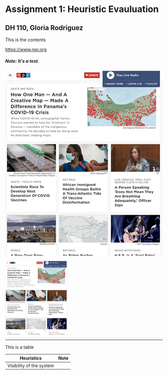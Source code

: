 # Assignment 1: Heuristic Evauluation 
## DH 110, Gloria Rodriguez 
This is the contents

https://www.npr.org

##### Note: It's a test.

![NPR](nprScreenshot.png)

<img src="./nprScreenshot.png" width ="200px">

---

This is a table

| Heuristics | Note |
| ---------- | ---| 
| Visibility of the system | 
